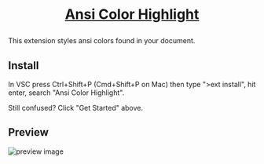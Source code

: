 # <p align="center">[Ansi Color Highlight](https://github.com/SEVEN-1-bit/vscode-ext-ansi-color-highlight)</p>

This extension styles ansi colors found in your document.

## Install

In VSC press Ctrl+Shift+P (Cmd+Shift+P on Mac) then type ">ext install", hit enter, search "Ansi Color Highlight".

Still confused? Click "Get Started" above.

## Preview
![preview image](./images/preview.png)
